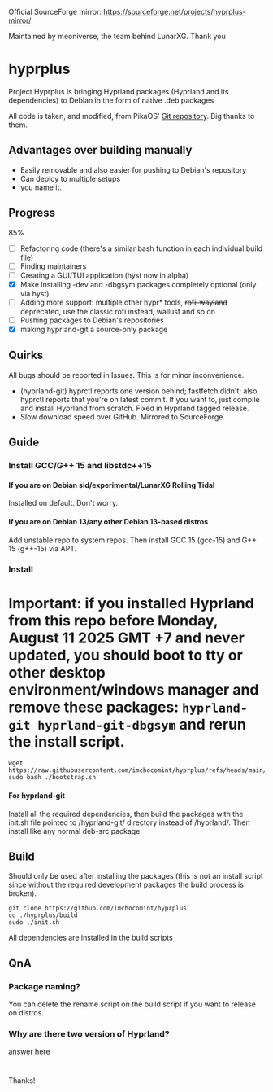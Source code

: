 Official SourceForge mirror: https://sourceforge.net/projects/hyprplus-mirror/

Maintained by meoniverse, the team behind LunarXG. Thank you

# hyprplus
Project Hyprplus is bringing Hyprland packages (Hyprland and its dependencies) to Debian in the form of native .deb packages

All code is taken, and modified, from PikaOS' [Git repository](https://git.pika-os.com/explore/repos). Big thanks to them.

## Advantages over building manually
- Easily removable and also easier for pushing to Debian's repository
- Can deploy to multiple setups
- you name it.

## Progress
85%
- [ ] Refactoring code (there's a similar bash function in each individual build file)
- [ ] Finding maintainers
- [ ] Creating a GUI/TUI application (hyst now in alpha)
- [x] Make installing -dev and -dbgsym packages completely optional (only via hyst)
- [ ] Adding more support: multiple other hypr* tools, ~~rofi-wayland~~ deprecated, use the classic rofi instead, wallust and so on
- [ ] Pushing packages to Debian's repositories
- [x] making hyprland-git a source-only package

## Quirks
All bugs should be reported in Issues. This is for minor inconvenience.
- (hyprland-git) hyprctl reports one version behind; fastfetch didn't; also hyprctl reports that you're on latest commit. If you want to, just compile and install Hyprland from scratch. Fixed in Hyprland tagged release.
- Slow download speed over GitHub. Mirrored to SourceForge.

## Guide
### Install GCC/G++ 15 and libstdc++15
#### If you are on Debian sid/experimental/LunarXG Rolling Tidal
Installed on default. Don't worry.

#### If you are on Debian 13/any other Debian 13-based distros
Add unstable repo to system repos. Then install GCC 15 (gcc-15) and G++ 15 (g++-15) via APT.

### Install
# Important: if you installed Hyprland from this repo before Monday, August 11 2025 GMT +7 and never updated, you should boot to tty or other desktop environment/windows manager and remove these packages: `hyprland-git hyprland-git-dbgsym` and rerun the install script.
```
wget https://raw.githubusercontent.com/imchocomint/hyprplus/refs/heads/main/bootstrap.sh
sudo bash ./bootstrap.sh
```

#### For hyprland-git
Install all the required dependencies, then build the packages with the init.sh file pointed to /hyprland-git/ directory instead of /hyprland/. Then install like any normal deb-src package.

## Build
Should only be used after installing the packages (this is not an install script since without the required development packages the build process is broken).
```
git clone https://github.com/imchocomint/hyprplus
cd ./hyprplus/build
sudo ./init.sh
```
All dependencies are installed in the build scripts

## QnA
### Package naming?
You can delete the rename script on the build script if you want to release on distros.

### Why are there two version of Hyprland?
[answer here](https://github.com/imchocomint/hyprplus/blob/main/tagged-vs-git.md)

#
Thanks!
